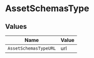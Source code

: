 # AssetSchemasType


## Values

| Name                  | Value                 |
| --------------------- | --------------------- |
| `AssetSchemasTypeURL` | url                   |